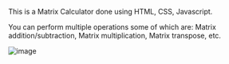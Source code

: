 This is a Matrix Calculator done using HTML, CSS, Javascript.

You can perform multiple operations some of which are: Matrix addition/subtraction, Matrix multiplication, Matrix transpose, etc.


![image](https://github.com/zpicy69/Matrix-Calculator/assets/119013570/62824474-3148-47b0-bdc8-903f9a8b8868)

